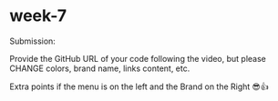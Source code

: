 # week-7
Submission:

Provide the GitHub URL of your code following the video, but please CHANGE colors, brand name, links content, etc.



Extra points if the menu is on the left and the Brand on the Right 😎👍
